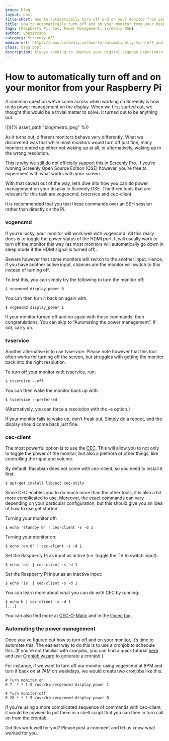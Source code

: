 ```yaml
---
group: blog
layout: post
title-short: How to automatically turn off and on your monitor from your Raspberry Pi
title: How to automatically turn off and on your monitor from your Raspberry Pi
tags: [Raspberry Pi, Cec, Power Management, Screenly OSE]
author: vpetersson
category: Screenly OSE
medium-url: https://news.screenly.io/how-to-automatically-turn-off-and-on-your-monitor-from-your-raspberry-pi-5f259f40cae5
class: blog post
description: Always seeking to improve your digital signage experience via Raspberry Pi, the Screenly team brings is experimenting with display power management. Choose from these viable options to manage display monitors automatically. Feel free to leave us feedback on this automation process.
---
```


# How to automatically turn off and on your monitor from your Raspberry Pi

A common question we’ve come across when working on Screenly is how to do power management on the display. When we first started out, we thought this would be a trivial matter to solve. It turned out to be anything but.

![]({% asset_path "blog/metro.jpeg" %})

As it turns out, different monitors behave very differently. What we discovered was that while most monitors would turn off just fine, many monitors ended up either not waking up at all, or alternatively, waking up in the wrong resolution.

This is why we [still do not officially support this in Screenly Pro](https://support.screenly.io/hc/en-us/articles/115000898806-Can-I-set-the-screen-to-turn-on-off-automatically-). If you’re running Screenly Open Source Edition (OSE) however, you’re free to experiment with what works with your screen.

With that caveat out of the way, let’s dive into how you can do power management on your display in Screenly OSE. The three tools that are relevant for this task are vcgencmd, tvservice and cec-client.

It is recommended that you test these commands over an SSH session rather than directly on the Pi.

### vcgencmd

If you’re lucky, your monitor will work well with vcgencmd. All this really does is to toggle the power status of the HDMI port. It will usually work to turn off the monitor this way (as most monitors will automatically go down in sleep mode if the HDMI signal is turned off).

Beware however that some monitors will switch to the another input. Hence, if you have another active input, chances are the monitor will switch to this instead of turning off.

To test this, you can simply try the following to turn the monitor off:

    $ vcgencmd display_power 0

You can then turn it back on again with:

    $ vcgencmd display_power 1

If your monitor turned off and on again with these commands, then congratulations. You can skip to “Automating the power management”. If not, carry on.

### tvservice

Another alternative is to use tvservice. Please note however that this tool often works for turning off the screen, but struggles with getting the monitor back into the right resolution.

To turn off your monitor with tvservice, run:

    $ tvservice --off

You can then wake the monitor back up with:

    $ tvservice --preferred

(Alternatively, you can force a resolution with the -e option.)

If your monitor fails to wake up, don’t freak out. Simply do a reboot, and the display should come back just fine.

### cec-client

The most powerful option is to use the [CEC](https://en.wikipedia.org/wiki/Consumer_Electronics_Control). This will allow you to not only to toggle the power of the monitor, but also a plethora of other things, like controlling the input and volume.

By default, Raspbian does not come with cec-client, so you need to install it first:

    $ apt-get install libcec3 cec-utils

Since CEC enables you to do much more than the other tools, it is also a bit more complicated to use. Moreover, the exact commands can vary depending on your particular configuration, but this should give you an idea of how to use get started.

Turning your monitor off:

    $ echo 'standby 0' | cec-client -s -d 1

Turning your monitor on:

    $ echo 'on 0' | cec-client -s -d 1

Set the Raspberry Pi as input as active (i.e. toggle the TV to switch input):

    $ echo 'as' | cec-client -s -d 1

Set the Raspberry Pi input as an inactive input:

    $ echo 'is' | cec-client -s -d 1

You can learn more about what you can do with CEC by running:

    $ echo h | cec-client -s -d 1
    [...]

You can also find more at [CEC-O-Matic](http://www.cec-o-matic.com/) and in the [libcec faq](http://libcec.pulse-eight.com/faq).

### Automating the power management

Once you’ve figured out how to turn off and on your monitor, it’s time to automate this. The easiest way to do this is to use a cronjob to schedule this. (If you’re not familiar with cronjobs, you can find a quick tutorial [here](https://www.howtoforge.com/a-short-introduction-to-cron-jobs) and use [Cronjob wizard](https://crontab-generator.org/) to generate a cronjob.)

For instance, if we want to turn off our monitor using vcgencmd at 8PM and turn it back on at 7AM on weekdays, we would create two cronjobs like this:

    # Turn monitor on
    0 7  * * 1-5 /usr/bin/vcgencmd display_power 1

    # Turn monitor off
    0 20 * * 1-5 /usr/bin/vcgencmd display_power 0

If you’re using a more complicated sequence of commands with cec-client, it would be advised to put them in a shell script that you can then in turn call on from the crontab.

Did this work well for you? Please post a comment and let us know what worked for you.
